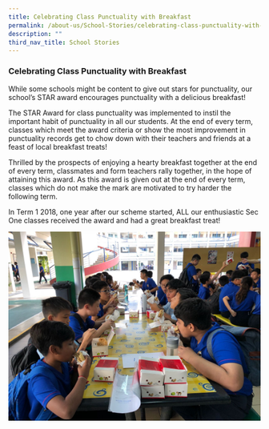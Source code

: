 ```yaml
---
title: Celebrating Class Punctuality with Breakfast
permalink: /about-us/School-Stories/celebrating-class-punctuality-with-breakfast/
description: ""
third_nav_title: School Stories
---
```

### Celebrating Class Punctuality with Breakfast

While some schools might be content to give out stars for punctuality, our school’s STAR award encourages punctuality with a delicious breakfast!

The STAR Award for class punctuality was implemented to instil the important habit of punctuality in all our students. At the end of every term, classes which meet the award criteria or show the most improvement in punctuality records get to chow down with their teachers and friends at a feast of local breakfast treats!

Thrilled by the prospects of enjoying a hearty breakfast together at the end of every term, classmates and form teachers rally together, in the hope of attaining this award. As this award is given out at the end of every term, classes which do not make the mark are motivated to try harder the following term.

In Term 1 2018, one year after our scheme started, ALL our enthusiastic Sec One classes received the award and had a great breakfast treat!

![](/images/Breakfast%20Treat.jpeg)